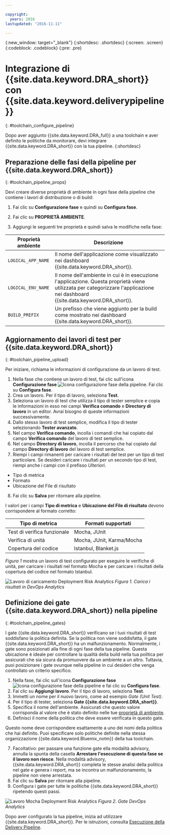 ```yaml
---

copyright:
  years: 2016
lastupdated: "2016-11-11"

---
```


{:new_window: target="_blank"}
{:shortdesc: .shortdesc}
{:screen: .screen}
{:codeblock: .codeblock}
{:pre: .pre}

# Integrazione di {{site.data.keyword.DRA_short}} con {{site.data.keyword.deliverypipeline}}
{: #toolchain_configure_pipeline}

Dopo aver aggiunto {{site.data.keyword.DRA_full}} a una toolchain e aver definito le politiche da monitorare, devi integrare {{site.data.keyword.DRA_short}} con la tua pipeline.
{:shortdesc}

<!--##Configuring the {{site.data.keyword.deliverypipeline}}

{: #toolchain_integration}
To use {{site.data.keyword.DRA_short}}, add it to any toolchain that uses the {{site.data.keyword.deliverypipeline}}.

1. In {{site.data.keyword.Bluemix_notm}}, on the **Toolchains** tab, open a toolchain.

2. On the toolchain's Overview page, click the add (+) button.

3. In the Tool Integrations section, select **{{site.data.keyword.DRA_short}}**.

4. Click **Create Integration**.

5. In your toolchain, click the {{site.data.keyword.deliverypipeline}} tile. You can configure {{site.data.keyword.DRA_short}} in any number of pipelines.-->

## Preparazione delle fasi della pipeline per {{site.data.keyword.DRA_short}}
{: #toolchain_pipeline_props}

Devi creare diverse proprietà di ambiente in ogni fase della pipeline che contiene i lavori di distribuzione o di build:

1. Fai clic su **Configurazione fase** e quindi su **Configura fase**.

2. Fai clic su **PROPRIETÀ AMBIENTE**.

3. Aggiungi le seguenti tre proprietà e quindi salva le modifiche nella fase:

<table><thead>
<tr>
<th>Proprietà ambiente</th>
<th>Descrizione</th>
</tr>
</thead><tbody>
<tr>
<td><code>LOGICAL_APP_NAME</code></td>
<td>Il nome dell'applicazione come visualizzato nei dashboard {{site.data.keyword.DRA_short}}. </td>
</tr>
<tr>
<td><code>LOGICAL_ENV_NAME</code></td>
<td>Il nome dell'ambiente in cui è in esecuzione l'applicazione. Questa proprietà viene utilizzata per categorizzare l'applicazione nei dashboard {{site.data.keyword.DRA_short}}.</td>
</tr>
<tr>
<td><code>BUILD_PREFIX</code></td>
<td>Un prefisso che viene aggiunto per la build come mostrato nei dashboard {{site.data.keyword.DRA_short}}.</td>
</tr>
</tbody></table>


## Aggiornamento dei lavori di test per {{site.data.keyword.DRA_short}}
{: #toolchain_pipeline_upload}

Per iniziare, richiama le informazioni di configurazione da un lavoro di test.

1. Nella fase che contiene un lavoro di test, fai clic sull'icona **Configurazione fase** ![Icona configurazione fase della pipeline](images/pipeline-stage-configuration-icon.png). Fai clic su **Configura fase**.
2. Crea un lavoro. Per il tipo di lavoro, seleziona **Test**.
3. Seleziona un lavoro di test che utilizza il tipo di tester semplice e copia le informazioni in esso nei campi **Verifica comando** e **Directory di lavoro** in un editor. Avrai bisogno di queste informazioni successivamente.
4. Dallo stesso lavoro di test semplice, modifica il tipo di tester selezionando **Tester avanzato**.
5. Nel campo **Verifica comando**, incolla i comandi che hai copiato dal campo **Verifica comando** del lavoro di test semplice.
6. Nel campo **Directory di lavoro**, incolla il percorso che hai copiato dal campo **Directory di lavoro** del lavoro di test semplice.
7. Riempi i campi rimanenti per caricare i risultati del test per un tipo di test particolare. Se desideri caricare i risultati per un secondo tipo di test, riempi anche i campi con il prefisso *Ulteriori*.

 * Tipo di metrica
 * Formato
 * Ubicazione del File di risultato
8. Fai clic su **Salva** per ritornare alla pipeline.

I valori per i campi **Tipo di metrica** e **Ubicazione del File di risultato** devono corrispondere al formato corretto:

<table><thead>
<tr>
<th>Tipo di metrica</th>
<th>Formati supportati</th>
</tr>
</thead><tbody>
<tr>
<td>Test di verifica funzionale</td>
<td>Mocha, JUnit</td>
</tr>
<tr>
<td>Verifica di unità</td>
<td>Mocha, JUnit, Karma/Mocha</td>
</tr>
<tr>
<td>Copertura del codice</td>
<td>Istanbul, Blanket.js</td>
</tr>
</tbody></table>

*Figura 1* mostra un lavoro di test configurato per eseguire le verifiche di unità, per caricare i risultati nel formato Mocha e per caricare i risultati della copertura del codice nel formato Istanbul.

![Lavoro di caricamento Deployment Risk Analytics](images/DRA_upload_job.png)
*Figura 1. Carica i risultati in DevOps Analytics*

## Definizione dei gate {{site.data.keyword.DRA_short}} nella pipeline
{: #toolchain_pipeline_gates}

I gate {{site.data.keyword.DRA_short}} verificano se i tuoi risultati di test soddisfano la politica definita. Se la politica non viene soddisfatta, il gate {{site.data.keyword.DRA_short}} ha un malfunzionamento. Normalmente, i gate sono posizionati alla fine di ogni fase della tua pipeline. Questa ubicazione è ideale per controllare la qualità della build nella tua politica per assicurati che sia sicura da promuovere da un ambiente a un altro. Tuttavia, puoi posizionare i gate ovunque nella pipeline in cui desideri che venga controllato un criterio specifico.

1. Nella fase, fai clic sull'icona **Configurazione fase** ![Icona configurazione fase della pipeline](images/pipeline-stage-configuration-icon.png) e fai clic su **Configura fase**.
2. Fai clic su **Aggiungi lavoro**. Per il tipo di lavoro, seleziona **Test**.
3. Immetti un nome per il nuovo lavoro, come ad esempio *Gate (Unit Test)*.
4. Per il tipo di tester, seleziona **Gate {{site.data.keyword.DRA_short}}**.
5. Specifica il nome dell'ambiente. Assicurati che questo valore corrisponda al valore che è stato definito nelle tue [proprietà di ambiente](#toolchain_pipeline_props).
6. Definisci il nome della politica che deve essere verificata in questo gate.

 Questo nome deve corrispondere esattamente a uno dei nomi della politica che hai definito. Puoi specificare solo politiche definite nella stessa organizzazione {{site.data.keyword.Bluemix_notm}} della tua toolchain.

7. Facoltativo: per passare una funzione gate ella modalità advisory, annulla la spunta della casella **Arrestare l'esecuzione di questa fase se il lavoro non riesce**. Nella modalità advisory, {{site.data.keyword.DRA_short}} completa le stesse analisi della politica nel gate e genera i report, ma se incontra un malfunzionamento, la pipeline non viene arrestata.
8. Fai clic su **Salva** per ritornare alla pipeline.
9. Configura i gate per tutte le politiche {{site.data.keyword.DRA_short}} ripetendo questi passi.

![Lavoro Mocha Deployment Risk Analytics](images/DRA_gate_job.png)
*Figura 2. Gate DevOps Analytics*

Dopo aver configurato la tua pipeline, inizia ad utilizzare {{site.data.keyword.DRA_short}}. Per le istruzioni, consulta [Esecuzione della Delivery Pipeline](./pipeline_decision_reports.html#toolchain_reports).
